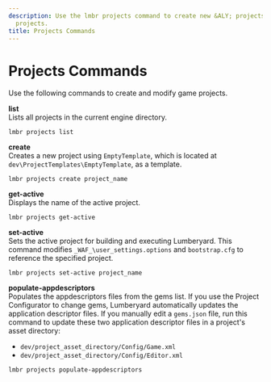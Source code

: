 ```yaml
---
description: Use the lmbr projects command to create new &ALY; projects and list existing
  projects.
title: Projects Commands
---
```

# Projects Commands<a name="lmbr-exe-project"></a>

Use the following commands to create and modify game projects\.

**list**  
Lists all projects in the current engine directory\.  

```
lmbr projects list
```

**create**  
Creates a new project using `EmptyTemplate`, which is located at `dev\ProjectTemplates\EmptyTemplate`, as a template\.  

```
lmbr projects create project_name
```

**get\-active**  
Displays the name of the active project\.  

```
lmbr projects get-active
```

**set\-active**  
Sets the active project for building and executing Lumberyard\. This command modifies `_WAF_\user_settings.options` and `bootstrap.cfg` to reference the specified project\.  

```
lmbr projects set-active project_name
```

**populate\-appdescriptors**  
Populates the appdescriptors files from the gems list\. If you use the Project Configurator to change gems, Lumberyard automatically updates the application descriptor files\. If you manually edit a `gems.json` file, run this command to update these two application descriptor files in a project's asset directory:  
+ `dev/project_asset_directory/Config/Game.xml`
+ `dev/project_asset_directory/Config/Editor.xml`

```
lmbr projects populate-appdescriptors
```